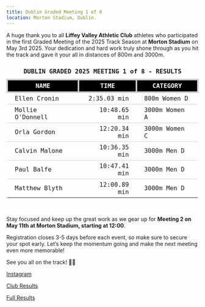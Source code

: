 ```yaml
---
title: Dublin Graded Meeting 1 of 8
location: Morton Stadium, Dublin.
---
```


A huge thank you to all <b>Liffey Valley Athletic Club</b> athletes who participated in the first Graded Meeting of the 2025 Track Season at <b>Morton Stadium</b> on May 3rd 2025. Your dedication and hard work truly shone through as you hit the track and gave it your all in distances of 800m and 3000m.

<table style="border-collapse: collapse; font-family: Consolas, monospace;">
  <thead>
    <tr><td colspan="3" style="text-align: center; padding: 10px;"><b>DUBLIN GRADED 2025 MEETING 1 of 8 - RESULTS</b></td></tr>
    <tr style="background-color: #000; color: #fff;">
      <th style="border: 4px solid #ccc; padding: 5px 20px; text-align: center;">NAME</th>
      <th style="border: 4px solid #ccc; padding: 5px 20px; text-align: center;">TIME</th>
      <th style="border: 4px solid #ccc; padding: 5px 20px; text-align: center;">CATEGORY</th>
    </tr>
  </thead>
  <tbody>
    <tr style="border-bottom: 1px solid #ccc;"><td style="padding: 5px 20px;">Ellen Cronin</td><td style="text-align: right; padding: 5px 20px;">2:35.03 min</td><td style="padding: 5px 20px;">800m Women D</td></tr>
    <tr style="border-bottom: 1px solid #ccc;"><td style="padding: 5px 20px;">Mollie O'Donnell</td><td style="text-align: right; padding: 5px 20px;">10:48.65 min</td><td style="padding: 5px 20px;">3000m Women A</td></tr>
    <tr style="border-bottom: 1px solid #ccc;"><td style="padding: 5px 20px;">Orla Gordon</td><td style="text-align: right; padding: 5px 20px;">12:20.34 min</td><td style="padding: 5px 20px;">3000m Women C</td></tr>
    <tr style="border-bottom: 1px solid #ccc;"><td style="padding: 5px 20px;">Calvin Malone</td><td style="text-align: right; padding: 5px 20px;">10:36.35 min</td><td style="padding: 5px 20px;">3000m Men D</td></tr>
    <tr style="border-bottom: 1px solid #ccc;"><td style="padding: 5px 20px;">Paul Balfe</td><td style="text-align: right; padding: 5px 20px;">10:47.41 min</td><td style="padding: 5px 20px;">3000m Men D</td></tr>
    <tr><td style="padding: 5px 20px;">Matthew Blyth</td><td style="text-align: right; padding: 5px 20px;">12:00.89 min</td><td style="padding: 5px 20px;">3000m Men D</td></tr>
  </tbody>
</table>
<br>

Stay focused and keep up the great work as we gear up for <b>Meeting 2 on May 11th at Morton Stadium, starting at 12:00</b>.

Registration closes 3-5 days before each event, so make sure to secure your spot early. Let’s keep the momentum going and make the next meeting even more memorable!

See you all on the track! 💪💥


<a href="https://www.instagram.com/p/DJPOnbjIhdA/?img_index=1" target="_blank" rel="noopener noreferrer">Instagram</a>

<a href="/races/2025-05-03-Dublin-Graded-1/" target="_blank" rel="noopener noreferrer">Club Results</a>

<a href="http://pastresults.dublinathletics.com/graded25-1/menu.html" target="_blank" rel="noopener noreferrer">Full Results</a>


 
